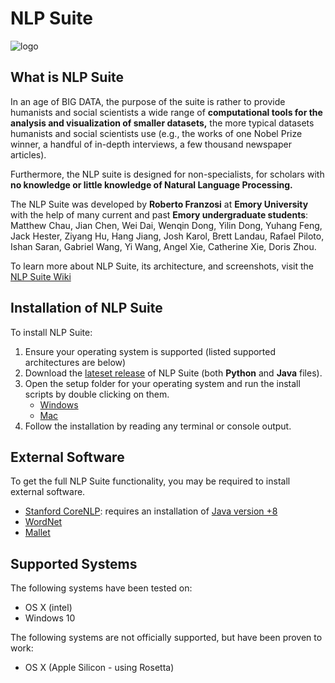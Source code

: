 # NLP Suite

![logo](https://github.com/NLP-Suite/NLP-Suite/blob/current-stable/lib/images/logo.png)

## What is NLP Suite

In an age of BIG DATA, the purpose of the suite is rather to provide humanists and social scientists a wide range of **computational tools for the analysis and visualization of smaller datasets,** the more typical datasets humanists and social scientists use (e.g., the works of one Nobel Prize winner, a handful of in-depth interviews, a few thousand newspaper articles).

Furthermore, the NLP suite is designed for non-specialists, for scholars with **no knowledge or little knowledge of Natural Language Processing.**

The NLP Suite was developed by **Roberto Franzosi** at **Emory University** with the help of many current and past **Emory undergraduate students**: Matthew Chau, Jian Chen, Wei Dai, Wenqin Dong, Yilin Dong, Yuhang Feng, Jack Hester, Ziyang Hu, Hang Jiang, Josh Karol, Brett Landau, Rafael Piloto, Ishan Saran, Gabriel Wang, Yi Wang, Angel Xie, Catherine Xie, Doris Zhou.


To learn more about NLP Suite, its architecture, and screenshots, visit the [NLP Suite Wiki](https://github.com/NLP-Suite/NLP-Suite/wiki)

## Installation of NLP Suite

To install NLP Suite:

1. Ensure your operating system is supported (listed supported architectures are below)
2. Download the [lateset release](https://github.com/NLP-Suite/NLP-Suite/releases) of NLP Suite (both **Python** and **Java** files).
3. Open the setup folder for your operating system and run the install scripts by double clicking on them.
    - [Windows](https://github.com/NLP-Suite/NLP-Suite/tree/current-stable/setup_Windows)
    - [Mac](https://github.com/NLP-Suite/NLP-Suite/tree/current-stable/setup_Mac)
5. Follow the installation by reading any terminal or console output. 

## External Software

To get the full NLP Suite functionality, you may be required to install external software.

- [Stanford CoreNLP](https://stanfordnlp.github.io/CoreNLP/download.html): requires an installation of [Java version +8](https://www.oracle.com/java/technologies/javase-downloads.html)
- [WordNet](https://wordnet.princeton.edu/download)
- [Mallet](http://mallet.cs.umass.edu/download.php)

## Supported Systems

The following systems have been tested on:

- OS X (intel)
- Windows 10


The following systems are not officially supported, but have been proven to work:

- OS X (Apple Silicon - using Rosetta)
